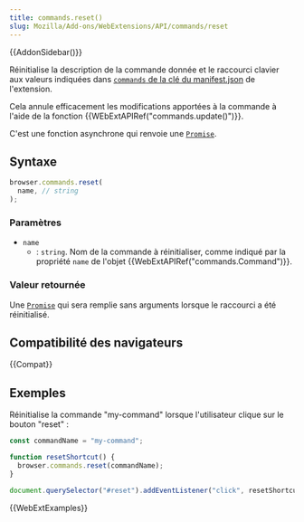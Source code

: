 ```yaml
---
title: commands.reset()
slug: Mozilla/Add-ons/WebExtensions/API/commands/reset
---
```


{{AddonSidebar()}}

Réinitialise la description de la commande donnée et le raccourci clavier aux valeurs indiquées dans [`commands` de la clé du manifest.json](/fr/Add-ons/WebExtensions/manifest.json/commands) de l'extension.

Cela annule efficacement les modifications apportées à la commande à l'aide de la fonction {{WEbExtAPIRef("commands.update()")}}.

C'est une fonction asynchrone qui renvoie une [`Promise`](/fr/docs/Web/JavaScript/Reference/Objets_globaux/Promise).

## Syntaxe

```js
browser.commands.reset(
  name, // string
);
```

### Paramètres

- `name`
  - : `string`. Nom de la commande à réinitialiser, comme indiqué par la propriété `name` de l'objet {{WebExtAPIRef("commands.Command")}}.

### Valeur retournée

Une [`Promise`](/fr/docs/Web/JavaScript/Reference/Objets_globaux/Promise) qui sera remplie sans arguments lorsque le raccourci a été réinitialisé.

## Compatibilité des navigateurs

{{Compat}}

## Exemples

Réinitialise la commande "my-command" lorsque l'utilisateur clique sur le bouton "reset" :

```js
const commandName = "my-command";

function resetShortcut() {
  browser.commands.reset(commandName);
}

document.querySelector("#reset").addEventListener("click", resetShortcut);
```

{{WebExtExamples}}
